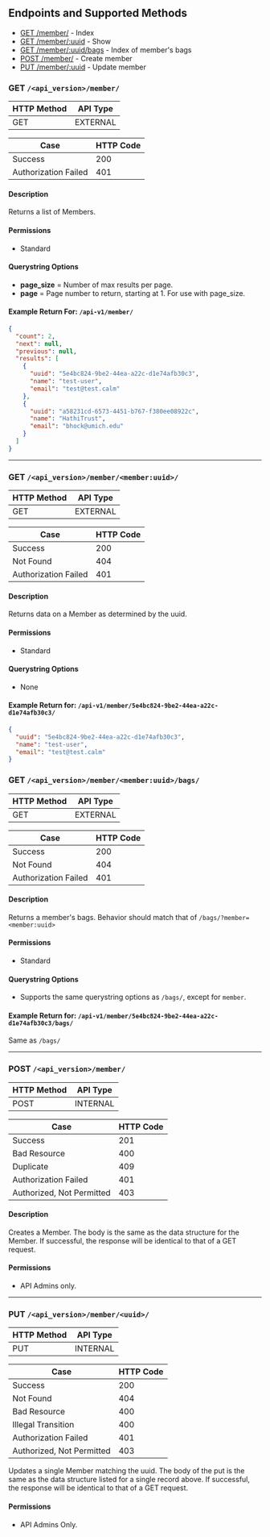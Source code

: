 ## Endpoints and Supported Methods

* [GET /member/](#GET-/member/) - Index
* [GET /member/:uuid](#GET-/member/uuid) - Show
* [GET /member/:uuid/bags](#GET-/member/uuid/bags) - Index of member's bags
* [POST /member/](#POST-/member/) - Create member
* [PUT /member/:uuid](#PUT-/member/uuid) - Update member

### GET `/<api_version>/member/` <a name="GET-/member/"></a>

|HTTP Method|API Type|
|--------|-----------|
|GET|EXTERNAL|

|Case|HTTP Code|
|----|---------|
|Success|200|
|Authorization Failed|401|

#### Description

Returns a list of Members.

#### Permissions
* Standard

#### Querystring Options
* **page_size** = Number of max results per page.
* **page** = Page number to return, starting at 1.  For use with page_size.


#### Example Return For: `/api-v1/member/`
```json
{
  "count": 2,
  "next": null,
  "previous": null,
  "results": [
    {
      "uuid": "5e4bc824-9be2-44ea-a22c-d1e74afb30c3",
      "name": "test-user",
      "email": "test@test.calm"
    },
    {
      "uuid": "a58231cd-6573-4451-b767-f380ee08922c",
      "name": "HathiTrust",
      "email": "bhock@umich.edu"
    }
  ]
}
```

---
### GET `/<api_version>/member/<member:uuid>/` <a name="GET-/member/uuid"></a>

|HTTP Method|API Type|
|--------|-----------|
|GET|EXTERNAL|

|Case|HTTP Code|
|----|---------|
|Success|200|
|Not Found|404|
|Authorization Failed|401|

#### Description

Returns data on a Member as determined by the uuid.


#### Permissions
* Standard

#### Querystring Options
* None

#### Example Return for: `/api-v1/member/5e4bc824-9be2-44ea-a22c-d1e74afb30c3/`
```json
{
  "uuid": "5e4bc824-9be2-44ea-a22c-d1e74afb30c3",
  "name": "test-user",
  "email": "test@test.calm"
}
```

### GET `/<api_version>/member/<member:uuid>/bags/` <a name="GET-/member/uuid/bags"></a>

|HTTP Method|API Type|
|--------|-----------|
|GET|EXTERNAL|

|Case|HTTP Code|
|----|---------|
|Success|200|
|Not Found|404|
|Authorization Failed|401|

#### Description

Returns a member's bags.  Behavior should match that of `/bags/?member=<member:uuid>`

#### Permissions
* Standard

#### Querystring Options
* Supports the same querystring options as `/bags/`, except for `member`.
 
#### Example Return for: `/api-v1/member/5e4bc824-9be2-44ea-a22c-d1e74afb30c3/bags/`
Same as `/bags/`


---
### POST `/<api_version>/member/` <a name="POST-/member/"></a>

|HTTP Method|API Type|
|--------|-----------|
|POST|INTERNAL|

|Case|HTTP Code|
|----|---------|
|Success|201|
|Bad Resource|400|
|Duplicate|409|
|Authorization Failed|401|
|Authorized, Not Permitted|403|

#### Description

Creates a Member.
The body is the same as the data structure for the Member.
If successful, the response will be identical to that of a GET request.

#### Permissions
* API Admins only.

---
### PUT `/<api_version>/member/<uuid>/` <a name="PUT-/member/uuid"></a>

|HTTP Method|API Type|
|--------|-----------|
|PUT|INTERNAL|

|Case|HTTP Code|
|----|---------|
|Success|200|
|Not Found|404|
|Bad Resource|400|
|Illegal Transition|400|
|Authorization Failed|401|
|Authorized, Not Permitted|403|

Updates a single Member matching the uuid.
The body of the put is the same as the data structure listed for a single record above.
If successful, the response will be identical to that of a GET request.

#### Permissions
* API Admins Only.


